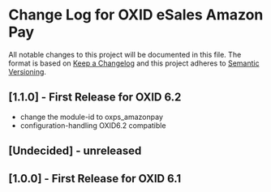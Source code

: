# Change Log for OXID eSales Amazon Pay

All notable changes to this project will be documented in this file.
The format is based on [Keep a Changelog](http://keepachangelog.com/)
and this project adheres to [Semantic Versioning](http://semver.org/).

## [1.1.0] - First Release for OXID 6.2

* change the module-id to oxps_amazonpay
* configuration-handling OXID6.2 compatible

## [Undecided] - unreleased

## [1.0.0] - First Release for OXID 6.1
